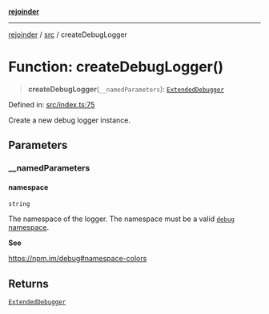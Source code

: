 [**rejoinder**](../../README.md)

***

[rejoinder](../../README.md) / [src](../README.md) / createDebugLogger

# Function: createDebugLogger()

> **createDebugLogger**(`__namedParameters`): [`ExtendedDebugger`](../interfaces/ExtendedDebugger.md)

Defined in: [src/index.ts:75](https://github.com/Xunnamius/rejoinder/blob/8fff50d663840973b506f42d097ba932988f893a/src/index.ts#L75)

Create a new debug logger instance.

## Parameters

### \_\_namedParameters

#### namespace

`string`

The namespace of the logger. The namespace must be a valid [`debug`
namespace](https://npm.im/debug#namespace-colors).

**See**

https://npm.im/debug#namespace-colors

## Returns

[`ExtendedDebugger`](../interfaces/ExtendedDebugger.md)
